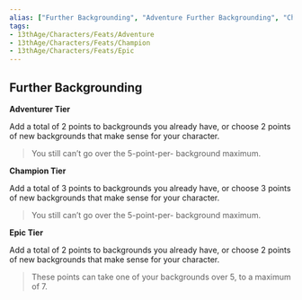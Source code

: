 ```yaml
---
alias: ["Further Backgrounding", "Adventure Further Backgrounding", "Champion Further Backgrounding", "Epic Further Backgrounding"]
tags: 
- 13thAge/Characters/Feats/Adventure
- 13thAge/Characters/Feats/Champion
- 13thAge/Characters/Feats/Epic
---
```

## Further Backgrounding
**Adventurer Tier**

Add a total of 2 points to backgrounds you already have, or choose 2 points of new backgrounds that make sense for your character. 

> You still can’t go over the 5-point-per- background maximum.

**Champion Tier**

Add a total of 3 points to backgrounds you already have, or choose 3 points of new backgrounds that make sense for your character. 

> You still can’t go over the 5-point-per- background maximum.

**Epic Tier**

Add a total of 2 points to backgrounds you already have, or choose 2 points of new backgrounds that make sense for your character. 

> These points can take one of your backgrounds over 5, to a maximum of 7.
